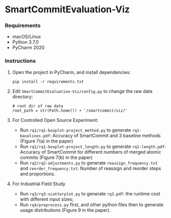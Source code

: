 # SmartCommitEvaluation-Viz

### Requirements
- macOS/Linux
- Python 3.7.0
- PyCharm 2020

### Instructions

1. Open the project in PyCharm, and install dependencies:

   ```
   pip install -r requirements.txt
   ```

3. Edit `SmartCommitEvaluation-Viz/config.py` to change the raw data directory:

   ```
   # root dir of raw data
   root_path = str(Path.home()) + '/smartcommit/viz/'
   ```

4. For Controlled Open Source Experiment:

   - Run `rq1/rq1-boxplot-project_method.py` to generate `rq1-baselines.pdf`:  Accuracy of SmartCommit and 3 baseline methods (Figure 7(a) in the paper)
   - Run `rq1/rq1-boxplot-project_length.py` to generate `rq1-length.pdf`:  Accuracy of SmartCommit for different numbers of merged atomic commits (Figure 7(b) in the paper)
   - Run `rq2/rq2-adjustments.py` to generate `reassign_frequency.txt` and `reorder_frequency.txt`: Number of reassign and reorder steps and proportions.

5. For Industrial Field Study

   - Run `rq3/rq3-scatterplot.py` to generate `rq3.pdf`: the runtime cost with different input sizes;
   - Run `rq4/preprocess.py` first, and other python files then to generate usage distributions (Figure 9 in the paper).